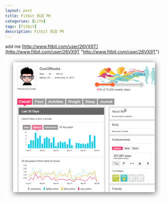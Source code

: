 ```yaml
---
layout: post
title: Fitbit 欢迎 PK
categories: [Life]
tags: [fitbit]
description: Fitbit 欢迎 PK
---
```

add me [http://www.fitbit.com/user/26VX9T](http://www.fitbit.com/user/26VX9T "http://www.fitbit.com/user/26VX9T")
![图片](/assets/media/2013-09-26-fitbit-pk-1.png)